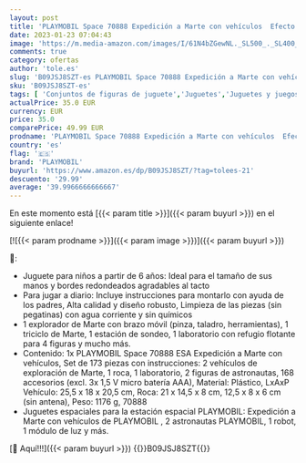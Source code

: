 ```yaml
---
layout: post
title: 'PLAYMOBIL Space 70888 Expedición a Marte con vehículos  Efecto de luz y Sonido  Juguetes para niños a Partir de 6 años'
date: 2023-01-23 07:04:43
image: 'https://m.media-amazon.com/images/I/61N4bZGewNL._SL500_._SL400_.jpg'
comments: true
category: ofertas
author: 'tole.es'
slug: 'B09JSJ8SZT-es PLAYMOBIL Space 70888 Expedición a Marte con vehículos...'
sku: 'B09JSJ8SZT-es'
tags: [ 'Conjuntos de figuras de juguete','Juguetes','Juguetes y juegos','Muñecos y figuras','playmobil','🇪🇸', ]
actualPrice: 35.0 EUR
currency: EUR
price: 35.0
comparePrice: 49.99 EUR
prodname: 'PLAYMOBIL Space 70888 Expedición a Marte con vehículos  Efecto de luz y Sonido  Juguetes para niños a Partir de 6 años'
country: 'es'
flag: '🇪🇸'
brand: 'PLAYMOBIL'
buyurl: 'https://www.amazon.es/dp/B09JSJ8SZT/?tag=tolees-21'
descuento: '29.99'
average: '39.9966666666667'
---
```


En este momento está [{{< param title >}}]({{< param buyurl >}}) en el siguiente enlace!

[![{{< param prodname >}}]({{< param image >}})]({{< param buyurl >}})

🔎:

- Juguete para niños a partir de 6 años: Ideal para el tamaño de sus manos y bordes redondeados agradables al tacto
- Para jugar a diario: Incluye instrucciones para montarlo con ayuda de los padres, Alta calidad y diseño robusto, Limpieza de las piezas (sin pegatinas) con agua corriente y sin químicos
- 1 explorador de Marte con brazo móvil (pinza, taladro, herramientas), 1 triciclo de Marte, 1 estación de sondeo, 1 laboratorio con refugio flotante para 4 figuras y mucho más.
- Contenido: 1x PLAYMOBIL Space 70888 ESA Expedición a Marte con vehículos, Set de 173 piezas con instrucciones: 2 vehículos de exploración de Marte, 1 roca, 1 laboratorio, 2 figuras de astronautas, 168 accesorios (excl. 3x 1,5 V micro batería AAA), Material: Plástico, LxAxP Vehículo: 25,5 x 18 x 20,5 cm, Roca: 21 x 14,5 x 8 cm, 12,5 x 8 x 6 cm (sin antena), Peso: 1176 g, 70888
- Juguetes espaciales para la estación espacial PLAYMOBIL: Expedición a Marte con vehículos de PLAYMOBIL , 2 astronautas PLAYMOBIL, 1 robot, 1 módulo de luz y más.

[🛒 Aquí!!!]({{< param buyurl >}})
{{<world>}}B09JSJ8SZT{{</world>}}
